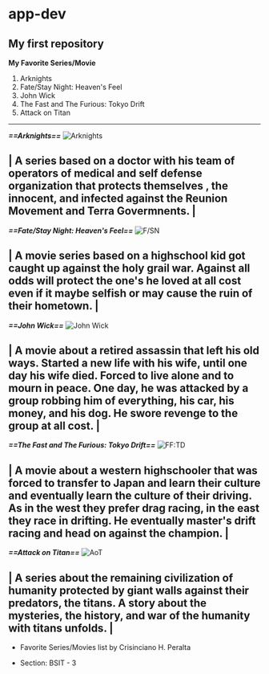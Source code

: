 # app-dev
My first repository
---
**My Favorite Series/Movie**

1. Arknights
2. Fate/Stay Night: Heaven's Feel
3. John Wick
4. The Fast and The Furious: Tokyo Drift
5. Attack on Titan
---
***==Arknights==***
![Arknights](https://user-images.githubusercontent.com/102792853/206902246-3b44a537-4aaf-4f9e-b37c-9182de35fe45.png)


| A series based on a doctor with his team of operators of medical and self defense organization that protects themselves , the innocent, and infected against the Reunion Movement and Terra Govermnents. |
---

***==Fate/Stay Night: Heaven's Feel==***
![F/SN](https://user-images.githubusercontent.com/102792853/206902347-75f8db21-88f3-47be-9d3b-9f905dc0a299.jpg)

| A movie series based on a highschool kid got caught up against the holy grail war. Against all odds will protect the one's he loved at all cost even if it maybe selfish or may cause the ruin of their hometown. |
--

***==John Wick==***
![John Wick](https://user-images.githubusercontent.com/102792853/206902493-84f10ac6-3d9d-42fd-bdb0-13c5609655ab.jpg)


| A movie about a retired assassin that left his old ways. Started a new life with his wife, until one day his wife died. Forced to live alone and to mourn in peace. One day, he was attacked by a group robbing him of everything, his car, his money, and his dog. He swore revenge to the group at all cost. |
---

***==The Fast and The Furious: Tokyo Drift==***
![FF:TD](https://user-images.githubusercontent.com/102792853/206902532-7a6d7d1c-6a94-4aca-bd9e-ebf38fefd76a.jpg)


| A movie about a western highschooler that was forced to transfer to Japan and learn their culture and eventually learn the culture of their driving. As in the west they prefer drag racing, in the east they race in drifting. He eventually master's drift racing and head on against the champion. |
---

***==Attack on Titan==***
![AoT](https://user-images.githubusercontent.com/102792853/206902589-d20299d2-f188-4e1c-9b6f-e2fc3f881b34.jpg)


| A series about the remaining civilization of humanity protected by giant walls against their predators, the titans. A story about the mysteries, the history, and war of the humanity with titans unfolds. |
---

- Favorite Series/Movies list by Crisinciano H. Peralta

- Section: BSIT - 3




